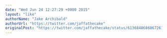 ```yaml
---
date: "Wed Jun 24 12:27:29 +0000 2015"
layout: "like"
authorName: "Jake Archibald"
authorUrl: "https://twitter.com/jaffathecake"
originalPost: "https://twitter.com/jaffathecake/status/613684868606726144"
---
```

